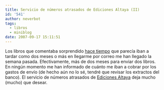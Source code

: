 ```yaml
---
title: Servicio de números atrasados de Ediciones Altaya (II)
id: '541'
author: neverbot
tags:
  - libros
  - miniblog
date: 2007-09-17 15:11:51
---
```


Los libros que comentaba sorprendido [hace tiempo](/servicio-de-numeros-atrasados-de-ediciones-altaya/) que parecía iban a tardar como dos meses o más en llegarme por correo me han llegado la semana pasada. Efectivamente, más de dos meses para enviar dos libros. En ningún momento me han informado de cuánto me iban a cobrar por los gastos de envío (de hecho aún no lo sé, tendré que revisar los extractos del banco). El servicio de números atrasados de [Ediciones Altaya](http://www.altaya.es/) deja mucho (mucho) que desear.
